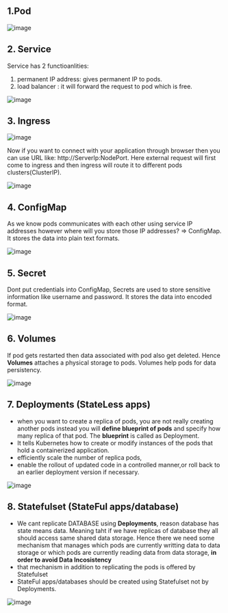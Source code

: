 ## 1.Pod

![image](https://user-images.githubusercontent.com/74223025/227868417-dc461649-ee79-4dcc-9cf5-197c8b56f603.png)

## 2. Service

Service has 2 functioanlities:
1. permanent IP address: gives permanent IP to pods.
2. load balancer : it will forward the request to pod which is free.

![image](https://user-images.githubusercontent.com/74223025/227868862-2e0525ac-d3a2-40be-998a-ab57d12d8b18.png)

## 3. Ingress

![image](https://user-images.githubusercontent.com/74223025/227881173-4152897b-06a3-4fad-8881-53e7afe7d556.png)

Now if you want to connect with your application through browser then you can use URL like: http://ServerIp:NodePort. Here external request will first come to ingress and then ingress will route it to different pods clusters(ClusterIP).

![image](https://user-images.githubusercontent.com/74223025/227869658-12101089-fe07-45a5-95e8-54f0ee4d7547.png)

## 4. ConfigMap
As we know pods communicates with each other using service IP addresses however where will you store those IP addresses? => ConfigMap. It stores the data into plain text formats.

![image](https://user-images.githubusercontent.com/74223025/229040796-6725af3f-bf25-448d-8c1d-522099afeae1.png)

## 5. Secret
Dont put credentials into ConfigMap, Secrets are used to store sensitive information like username and password. It stores the data into encoded format.

![image](https://user-images.githubusercontent.com/74223025/229041019-b1739275-7549-42c1-8916-a8b7c5ec5c9c.png)

## 6. Volumes
If pod gets restarted then data associated with pod also get deleted. Hence <b>Volumes</b> attaches a physical storage to pods.
Volumes help pods for data persistency.

![image](https://user-images.githubusercontent.com/74223025/229419102-b41e265b-7b7e-416a-afb1-70e9034407e2.png)

## 7. Deployments (StateLess apps)
- when you want to create a replica of pods, you are not really creating another pods instead you will <b>define blueprint of pods</b> and specify how many replica of that pod. The <b>blueprint</b> is called as Deployment.
- It tells Kubernetes how to create or modify instances of the pods that hold a containerized application.
- efficiently scale the number of replica pods,
- enable the rollout of updated code in a controlled manner,or roll back to an earlier deployment version if necessary.

![image](https://user-images.githubusercontent.com/74223025/229445639-4d742588-aaf0-43ad-9a0c-5ff699a9f55e.png)

## 8. Statefulset (StateFul apps/database)
- We cant replicate DATABASE using <b>Deployments</b>, reason database has state means data. Meaning taht if we have replicas of database they all should access same shared data storage. Hence there we need some mechanism that manages which pods are currently writting data to data storage or which pods are currently reading data from data storage, <b>in order to avoid Data Incosistency</b>
- that mechanism in addition to replicating the pods is offered by Statefulset
- StateFul apps/databases should be created using Statefulset not by Deployments.

![image](https://user-images.githubusercontent.com/74223025/229447848-3aa31188-4a2c-41ca-ba1b-52159377846b.png)

